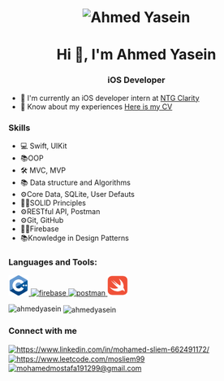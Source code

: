 <h1 align="center">
  <img src="https://github.com/AhmedYasein/AhmedYasein/blob/main/name.svg" alt="Ahmed Yasein" />
</h1>

<h1 align="center">Hi 👋, I'm Ahmed Yasein</h1>
<h3 align="center">iOS Developer</h3>

- 🔭 I'm currently an iOS developer intern at [NTG Clarity](https://ntgclarity.com/)
- 📄 Know about my experiences [Here is my CV](https://drive.google.com/file/d/14qu6LX9MbEEQ_YmjiATF7f4x8lbR3WWv/view?usp=sharing)

<h3 align="left"> Skills </h3>

 - 💻 Swift, UIKit
 - 📚OOP
 - 🛠 MVC, MVP
 - 📚 Data structure and Algorithms
 - ⚙Core Data, SQLite, User Defauts
 - 👨‍💻SOLID Principles
 - ⚙️RESTful API, Postman
 - ⚙️Git, GitHub
 - 👨‍💻Firebase
 - 📚Knowledge in Design Patterns


<h3 align="left">Languages and Tools:</h3>
<p align="left"> <a href="https://www.w3schools.com/cpp/" target="_blank" rel="noreferrer"> <img src="https://raw.githubusercontent.com/devicons/devicon/master/icons/cplusplus/cplusplus-original.svg" alt="cplusplus" width="40" height="40"/> </a> <a href="https://firebase.google.com/" target="_blank" rel="noreferrer"> <img src="https://www.vectorlogo.zone/logos/firebase/firebase-icon.svg" alt="firebase" width="40" height="40"/> </a> <a href="https://postman.com" target="_blank" rel="noreferrer"> <img src="https://www.vectorlogo.zone/logos/getpostman/getpostman-icon.svg" alt="postman" width="40" height="40"/> </a> <a href="https://developer.apple.com/swift/" target="_blank" rel="noreferrer"> <img src="https://raw.githubusercontent.com/devicons/devicon/master/icons/swift/swift-original.svg" alt="swift" width="40" height="40"/> </a> </p>

<p><img align="left" src="https://github-readme-stats.vercel.app/api/top-langs?username=ahmedyasein&show_icons=true&locale=en&layout=compact" alt="ahmedyasein" /></p>

<p>&nbsp;<img align="center" src="https://github-readme-stats.vercel.app/api?username=ahmedyasein&show_icons=true&locale=en" alt="ahmedyasein" /></p>

<h3 align="left">Connect with me</h3>
<p>
<a href="https://www.linkedin.com/in/ahmedyasein/" target="blank"><img align="center" src="https://raw.githubusercontent.com/rahuldkjain/github-profile-readme-generator/master/src/images/icons/Social/linked-in-alt.svg" alt="https://www.linkedin.com/in/mohamed-sliem-662491172/" height="30" width="40" /></a>
<a href="https://leetcode.com/AhmedYasein/" target="blank"><img align="center" src="https://raw.githubusercontent.com/rahuldkjain/github-profile-readme-generator/master/src/images/icons/Social/leet-code.svg" alt="https://www.leetcode.com/mosliem99" height="30" width="40" /></a>
<a href = "Ahmed:ahmed.yasein.work@gmail.com" target="blank"><img align="center" src="https://github.com/mosliem/mosliem/blob/main/Gmail-logo.svg" alt="mohamedmostafa191299@gmail.com" height="40" width="50" /></a>
</p>
